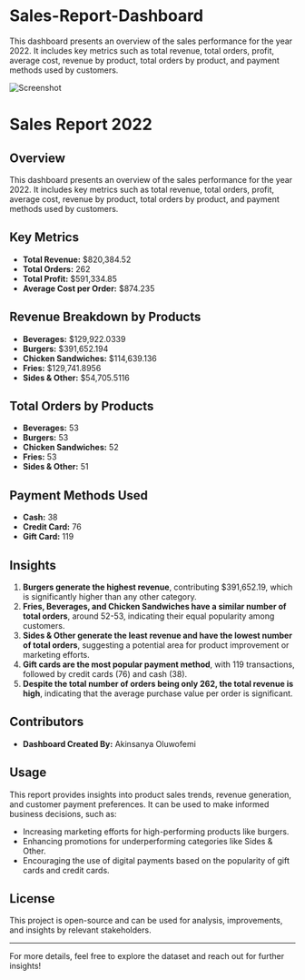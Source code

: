 # Sales-Report-Dashboard
This dashboard presents an overview of the sales performance for the year 2022. It includes key metrics such as total revenue, total orders, profit, average cost, revenue by product, total orders by product, and payment methods used by customers.

![Screenshot](https://github.com/user-attachments/assets/4a948708-9f51-44f5-b8f3-bd74c7b98ff4)


# Sales Report 2022

## Overview
This dashboard presents an overview of the sales performance for the year 2022. It includes key metrics such as total revenue, total orders, profit, average cost, revenue by product, total orders by product, and payment methods used by customers.

## Key Metrics
- **Total Revenue:** $820,384.52
- **Total Orders:** 262
- **Total Profit:** $591,334.85
- **Average Cost per Order:** $874.235

## Revenue Breakdown by Products
- **Beverages:** $129,922.0339
- **Burgers:** $391,652.194
- **Chicken Sandwiches:** $114,639.136
- **Fries:** $129,741.8956
- **Sides & Other:** $54,705.5116

## Total Orders by Products
- **Beverages:** 53
- **Burgers:** 53
- **Chicken Sandwiches:** 52
- **Fries:** 53
- **Sides & Other:** 51

## Payment Methods Used
- **Cash:** 38
- **Credit Card:** 76
- **Gift Card:** 119

## Insights
1. **Burgers generate the highest revenue**, contributing $391,652.19, which is significantly higher than any other category.
2. **Fries, Beverages, and Chicken Sandwiches have a similar number of total orders**, around 52-53, indicating their equal popularity among customers.
3. **Sides & Other generate the least revenue and have the lowest number of total orders**, suggesting a potential area for product improvement or marketing efforts.
4. **Gift cards are the most popular payment method**, with 119 transactions, followed by credit cards (76) and cash (38).
5. **Despite the total number of orders being only 262, the total revenue is high**, indicating that the average purchase value per order is significant.

## Contributors
- **Dashboard Created By:** Akinsanya Oluwofemi

## Usage
This report provides insights into product sales trends, revenue generation, and customer payment preferences. It can be used to make informed business decisions, such as:
- Increasing marketing efforts for high-performing products like burgers.
- Enhancing promotions for underperforming categories like Sides & Other.
- Encouraging the use of digital payments based on the popularity of gift cards and credit cards.

## License
This project is open-source and can be used for analysis, improvements, and insights by relevant stakeholders.

---
For more details, feel free to explore the dataset and reach out for further insights!

